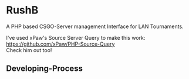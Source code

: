 # RushB
A PHP based CSGO-Server management Interface for LAN Tournaments.

I've used xPaw's Source Server Query to make this work: https://github.com/xPaw/PHP-Source-Query  
Check him out too!  
## Developing-Process
